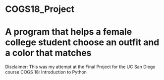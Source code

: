# COGS18_Project
# A program that helps a female college student choose an outfit and a color that matches

Disclaimer: This was my attempt at the Final Project for the UC San Diego course COGS 18: Introduction to Python
